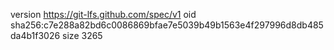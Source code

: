 version https://git-lfs.github.com/spec/v1
oid sha256:c7e288a82bd6c0086869bfae7e5039b49b1563e4f297996d8db485da4b1f3026
size 3265
